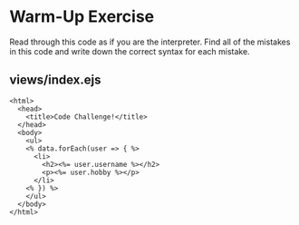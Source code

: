 # Warm-Up Exercise
Read through this code as if you are the interpreter. Find all of the mistakes in this code and write down the correct syntax for each mistake.

## views/index.ejs

```
<html>
  <head>
    <title>Code Challenge!</title>
  </head>
  <body>
    <ul> 
    <% data.forEach(user => { %>
      <li>
        <h2><%= user.username %></h2>
        <p><%= user.hobby %></p>
      </li>
    <% }) %>
    </ul>
  </body>
</html>
```
